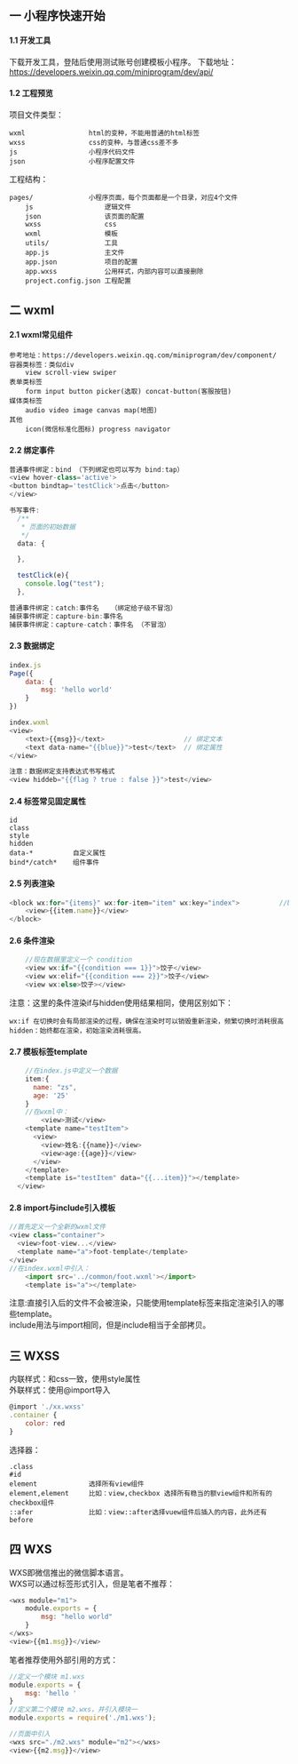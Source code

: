 ## 一 小程序快速开始
#### 1.1 开发工具
下载开发工具，登陆后使用测试账号创建模板小程序。
下载地址：https://developers.weixin.qq.com/miniprogram/dev/api/
#### 1.2 工程预览
项目文件类型：
```
wxml                html的变种，不能用普通的html标签
wxss                css的变种，与普通css差不多
js                  小程序代码文件
json                小程序配置文件
```
工程结构：
```
pages/              小程序页面，每个页面都是一个目录，对应4个文件
    js                  逻辑文件
    json                该页面的配置
    wxss                css
    wxml                模板
    utils/              工具
    app.js              主文件 
    app.json            项目的配置
    app.wxss            公用样式，内部内容可以直接删除
    project.config.json 工程配置
```
## 二 wxml
#### 2.1 wxml常见组件
```
参考地址：https://developers.weixin.qq.com/miniprogram/dev/component/
容器类标签：类似div
    view scroll-view swiper
表单类标签
    form input button picker(选取) concat-button(客服按钮)
媒体类标签
    audio video image canvas map(地图)
其他
    icon(微信标准化图标) progress navigator
```
#### 2.2 绑定事件
```javascript
普通事件绑定：bind （下列绑定也可以写为 bind:tap）
<view hover-class='active'>
<button bindtap='testClick'>点击</button>
</view>

书写事件:
  /**
   * 页面的初始数据
   */
  data: {

  },

  testClick(e){
    console.log("test");
  },

普通事件绑定：catch:事件名   （绑定给子级不冒泡）
捕获事件绑定：capture-bin:事件名    
捕获事件绑定：capture-catch：事件名 （不冒泡）

```
#### 2.3 数据绑定  
```javascript
index.js
Page({
    data: {
        msg: 'hello world'
    }
})

index.wxml
<view>
    <text>{{msg}}</text>                    // 绑定文本
    <text data-name="{{blue}}">test</text>  // 绑定属性
</view>

注意：数据绑定支持表达式书写格式
<view hiddeb="{{flag ? true : false }}">test</view>
```
#### 2.4 标签常见固定属性
```
id
class
style
hidden
data-*          自定义属性
bind*/catch*    组件事件
```
#### 2.5 列表渲染  
```javascript
<block wx:for="{items}" wx:for-item="item" wx:key="index">          //block只是一个包装元素
    <view>{{item.name}}</view>
</block>
```

#### 2.6 条件渲染
```javascript
    //现在数据里定义一个 condition
    <view wx:if="{{condition === 1}}">饺子</view>
    <view wx:elif="{{condition === 2}}">饺子</view>
    <view wx:else>饺子></view>
```
注意：这里的条件渲染if与hidden使用结果相同，使用区别如下：
```
wx:if 在切换时会有局部渲染的过程，确保在渲染时可以销毁重新渲染，频繁切换时消耗很高hidden：始终都在渲染，初始渲染消耗很高。
```
#### 2.7 模板标签template
```javascript
    //在index.js中定义一个数据
    item:{
      name: "zs",
      age: '25'
    }
    //在wxml中：
        <view>测试</view>
    <template name="testItem">
      <view>
        <view>姓名:{{name}}</view>
        <view>age:{{age}}</view>
      </view>
    </template>
    <template is="testItem" data="{{...item}}"></template>
  </view>
```
#### 2.8 import与include引入模板
```javascript
//首先定义一个全新的wxml文件
<view class="container">
  <view>foot-view...</view>
  <template name="a">foot-template</template>
</view>
//在index.wxml中引入：
    <import src='../common/foot.wxml'></import>
    <template is="a"></template>
```
注意:直接引入后的文件不会被渲染，只能使用template标签来指定渲染引入的哪些template。  
include用法与import相同，但是include相当于全部拷贝。
## 三 WXSS
内联样式：和css一致，使用style属性  
外联样式：使用@import导入
```javascript
@import './xx.wxss'
.container {
    color: red
}
```
选择器：
```
.class
#id
element             选择所有view组件
element,element     比如：view,checkbox 选择所有稳当的额view组件和所有的checkbox组件
::afer              比如：view::after选择vuew组件后插入的内容，此外还有before
```
## 四 WXS
WXS即微信推出的微信脚本语言。  
WXS可以通过标签形式引入，但是笔者不推荐：
```javascript
<wxs module="m1">
    module.exports = {
        msg: "hello world"
    }
</wxs>
<view>{{m1.msg}}</view>
```
笔者推荐使用外部引用的方式：
```javascript
//定义一个模块 m1.wxs
module.exports = {
    msg: 'hello '
}
//定义第二个模块 m2.wxs，并引入模块一
module.exports = require('./m1.wxs');

//页面中引入
<wxs src="./m2.wxs" module="m2"></wxs>
<view>{{m2.msg}}</view>
```